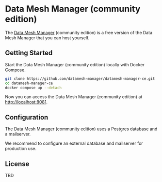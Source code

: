 # Data Mesh Manager (community edition)

The [Data Mesh Manager](https://www.datamesh-manager.com) (community edition) is a free version of the Data Mesh Manager that you can host yourself.

## Getting Started

Start the Data Mesh Manager (community edition) locally with Docker Compose.

```bash
git clone https://github.com/datamesh-manager/datamesh-manager-ce.git
cd datamesh-manager-ce
docker compose up --detach
```

Now you can access the Data Mesh Manager (community edition) at [http://localhost:8081](http://localhost:8081).

## Configuration

The Data Mesh Manager (community edition) uses a Postgres database and a mailserver.

We recommend to configure an external database and mailserver for production use.

## License

TBD
